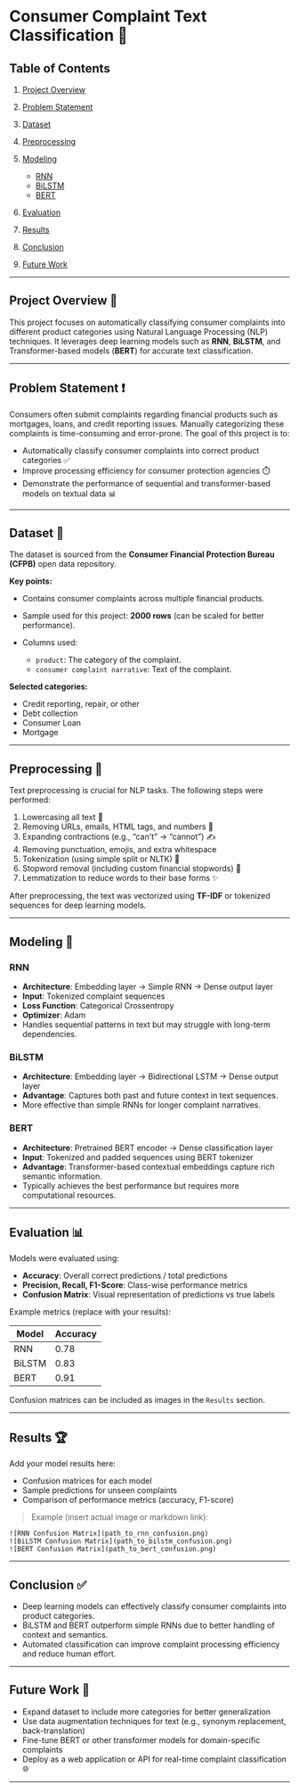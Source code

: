 # Consumer Complaint Text Classification 📝

## Table of Contents

1. [Project Overview](#project-overview)
2. [Problem Statement](#problem-statement)
3. [Dataset](#dataset)
4. [Preprocessing](#preprocessing)
5. [Modeling](#modeling)

   * [RNN](#rnn)
   * [BiLSTM](#bilstm)
   * [BERT](#bert)
6. [Evaluation](#evaluation)
7. [Results](#results)
8. [Conclusion](#conclusion)
9. [Future Work](#future-work)

---

## Project Overview 🌟

This project focuses on automatically classifying consumer complaints into different product categories using Natural Language Processing (NLP) techniques. It leverages deep learning models such as **RNN**, **BiLSTM**, and Transformer-based models (**BERT**) for accurate text classification.

---

## Problem Statement ❗

Consumers often submit complaints regarding financial products such as mortgages, loans, and credit reporting issues. Manually categorizing these complaints is time-consuming and error-prone. The goal of this project is to:

* Automatically classify consumer complaints into correct product categories ✅
* Improve processing efficiency for consumer protection agencies ⏱️
* Demonstrate the performance of sequential and transformer-based models on textual data 📊

---

## Dataset 📂

The dataset is sourced from the **Consumer Financial Protection Bureau (CFPB)** open data repository.

**Key points:**

* Contains consumer complaints across multiple financial products.
* Sample used for this project: **2000 rows** (can be scaled for better performance).
* Columns used:

  * `product`: The category of the complaint.
  * `consumer complaint narrative`: Text of the complaint.

**Selected categories:**

* Credit reporting, repair, or other
* Debt collection
* Consumer Loan
* Mortgage

---

## Preprocessing 🧹

Text preprocessing is crucial for NLP tasks. The following steps were performed:

1. Lowercasing all text 🔡
2. Removing URLs, emails, HTML tags, and numbers 🚫
3. Expanding contractions (e.g., “can't” → “cannot”) ✍️
4. Removing punctuation, emojis, and extra whitespace
5. Tokenization (using simple split or NLTK) 🔗
6. Stopword removal (including custom financial stopwords) 🛑
7. Lemmatization to reduce words to their base forms ✨

After preprocessing, the text was vectorized using **TF-IDF** or tokenized sequences for deep learning models.

---

## Modeling 🤖

### RNN

* **Architecture**: Embedding layer → Simple RNN → Dense output layer
* **Input**: Tokenized complaint sequences
* **Loss Function**: Categorical Crossentropy
* **Optimizer**: Adam
* Handles sequential patterns in text but may struggle with long-term dependencies.

### BiLSTM

* **Architecture**: Embedding layer → Bidirectional LSTM → Dense output layer
* **Advantage**: Captures both past and future context in text sequences.
* More effective than simple RNNs for longer complaint narratives.

### BERT

* **Architecture**: Pretrained BERT encoder → Dense classification layer
* **Input**: Tokenized and padded sequences using BERT tokenizer
* **Advantage**: Transformer-based contextual embeddings capture rich semantic information.
* Typically achieves the best performance but requires more computational resources.

---

## Evaluation 📊

Models were evaluated using:

* **Accuracy**: Overall correct predictions / total predictions
* **Precision, Recall, F1-Score**: Class-wise performance metrics
* **Confusion Matrix**: Visual representation of predictions vs true labels

Example metrics (replace with your results):

| Model  | Accuracy |
| ------ | -------- |
| RNN    | 0.78     |
| BiLSTM | 0.83     |
| BERT   | 0.91     |

Confusion matrices can be included as images in the `Results` section.

---

## Results 🏆

Add your model results here:

* Confusion matrices for each model
* Sample predictions for unseen complaints
* Comparison of performance metrics (accuracy, F1-score)

> Example (insert actual image or markdown link):

```
![RNN Confusion Matrix](path_to_rnn_confusion.png)
![BiLSTM Confusion Matrix](path_to_bilstm_confusion.png)
![BERT Confusion Matrix](path_to_bert_confusion.png)
```

---

## Conclusion ✅

* Deep learning models can effectively classify consumer complaints into product categories.
* BiLSTM and BERT outperform simple RNNs due to better handling of context and semantics.
* Automated classification can improve complaint processing efficiency and reduce human effort.

---

## Future Work 🚀

* Expand dataset to include more categories for better generalization
* Use data augmentation techniques for text (e.g., synonym replacement, back-translation)
* Fine-tune BERT or other transformer models for domain-specific complaints
* Deploy as a web application or API for real-time complaint classification 🌐

---
